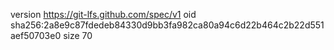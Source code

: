 version https://git-lfs.github.com/spec/v1
oid sha256:2a8e9c87fdedeb84330d9bb3fa982ca80a94c6d22b464c2b22d551aef50703e0
size 70
